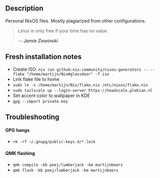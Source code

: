 ## Description
Personal NixOS files. Mostly plagiarized from other configurations. 

> Linux is only free if your time has no value 
> 
> -- ___Jamie Zawinski___

## Fresh installation notes
- Create ISO: `nix run github:nix-community/nixos-generators -- --flake "/home/martijn/Nix#glassdoor" -f iso`
- Link flake file to home
- `sudo ln -s /home/martijn/Nix/flake.nix /etc/nixos/flake.nix`
- `sudo tailscale up --login-server https://headscale.plebian.nl`
- Set accent color to wallpaper in KDE
- `gpg --import private.key`

## Troubleshooting
#### GPG hangs
- `rm -rf ~/.gnupg/public-keys.d/*.lock`

#### QMK flashing
- `qmk compile -kb peej/lumberjack -km martijnboers`
- `qmk flash -kb peej/lumberjack -km martijnboers`

